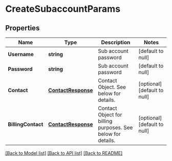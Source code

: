 # CreateSubaccountParams

## Properties
Name | Type | Description | Notes
------------ | ------------- | ------------- | -------------
**Username** | **string** | Sub account password | [default to null]
**Password** | **string** | Sub account password | [default to null]
**Contact** | [**ContactResponse**](ContactResponse.md) | Contact Object. See below for details. | [optional] [default to null]
**BillingContact** | [**ContactResponse**](ContactResponse.md) | Contact Object for billing purposes. See below for details. | [optional] [default to null]

[[Back to Model list]](../README.md#documentation-for-models) [[Back to API list]](../README.md#documentation-for-api-endpoints) [[Back to README]](../README.md)


